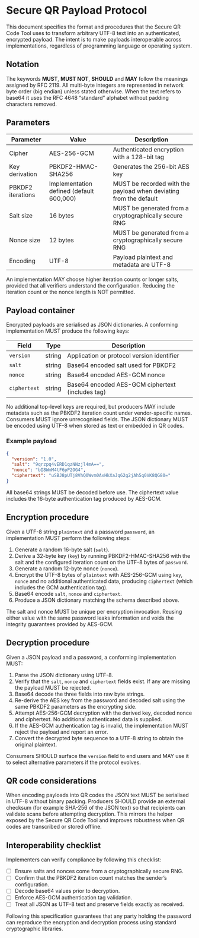 # Secure QR Payload Protocol

This document specifies the format and procedures that the Secure QR Code Tool
uses to transform arbitrary UTF-8 text into an authenticated, encrypted payload.
The intent is to make payloads interoperable across implementations, regardless
of programming language or operating system.

## Notation

The keywords **MUST**, **MUST NOT**, **SHOULD** and **MAY** follow the meanings
assigned by RFC 2119. All multi-byte integers are represented in network byte
order (big endian) unless stated otherwise. When the text refers to base64 it
uses the RFC 4648 “standard” alphabet without padding characters removed.

## Parameters

| Parameter | Value | Description |
|-----------|-------|-------------|
| Cipher | AES-256-GCM | Authenticated encryption with a 128-bit tag |
| Key derivation | PBKDF2-HMAC-SHA256 | Generates the 256-bit AES key |
| PBKDF2 iterations | Implementation defined (default 600,000) | MUST be recorded with the payload when deviating from the default |
| Salt size | 16 bytes | MUST be generated from a cryptographically secure RNG |
| Nonce size | 12 bytes | MUST be generated from a cryptographically secure RNG |
| Encoding | UTF-8 | Payload plaintext and metadata are UTF-8 |

An implementation MAY choose higher iteration counts or longer salts, provided
that all verifiers understand the configuration. Reducing the iteration count or
the nonce length is NOT permitted.

## Payload container

Encrypted payloads are serialised as JSON dictionaries. A conforming
implementation MUST produce the following keys:

| Field | Type | Description |
|-------|------|-------------|
| `version` | string | Application or protocol version identifier |
| `salt` | string | Base64 encoded salt used for PBKDF2 |
| `nonce` | string | Base64 encoded AES-GCM nonce |
| `ciphertext` | string | Base64 encoded AES-GCM ciphertext (includes tag) |

No additional top-level keys are required, but producers MAY include metadata
such as the PBKDF2 iteration count under vendor-specific names. Consumers MUST
ignore unrecognised fields. The JSON dictionary MUST be encoded using UTF-8 when
stored as text or embedded in QR codes.

### Example payload

```json
{
  "version": "1.0",
  "salt": "9qrzpq4vERD1qzNNzjl4mA==",
  "nonce": "bI8WmM4tF6pP2OG4",
  "ciphertext": "uSBJ8pUTj8VhQ0Wvm0AxHkXaJq62g2jAh5q0VK8QG80="
}
```

All base64 strings MUST be decoded before use. The ciphertext value includes the
16-byte authentication tag produced by AES-GCM.

## Encryption procedure

Given a UTF-8 string `plaintext` and a password `password`, an implementation
MUST perform the following steps:

1. Generate a random 16-byte salt (`salt`).
2. Derive a 32-byte key (`key`) by running PBKDF2-HMAC-SHA256 with the salt and
the configured iteration count on the UTF-8 bytes of `password`.
3. Generate a random 12-byte nonce (`nonce`).
4. Encrypt the UTF-8 bytes of `plaintext` with AES-256-GCM using `key`, `nonce`
and no additional authenticated data, producing `ciphertext` (which includes the
GCM authentication tag).
5. Base64 encode `salt`, `nonce` and `ciphertext`.
6. Produce a JSON dictionary matching the schema described above.

The salt and nonce MUST be unique per encryption invocation. Reusing either
value with the same password leaks information and voids the integrity
guarantees provided by AES-GCM.

## Decryption procedure

Given a JSON payload and a password, a conforming implementation MUST:

1. Parse the JSON dictionary using UTF-8.
2. Verify that the `salt`, `nonce` and `ciphertext` fields exist. If any are
missing the payload MUST be rejected.
3. Base64 decode the three fields into raw byte strings.
4. Re-derive the AES key from the password and decoded salt using the same
PBKDF2 parameters as the encrypting side.
5. Attempt AES-256-GCM decryption with the derived key, decoded nonce and
ciphertext. No additional authenticated data is supplied.
6. If the AES-GCM authentication tag is invalid, the implementation MUST reject
the payload and report an error.
7. Convert the decrypted byte sequence to a UTF-8 string to obtain the original
plaintext.

Consumers SHOULD surface the `version` field to end users and MAY use it to
select alternative parameters if the protocol evolves.

## QR code considerations

When encoding payloads into QR codes the JSON text MUST be serialised in UTF-8
without binary packing. Producers SHOULD provide an external checksum (for
example SHA-256 of the JSON text) so that recipients can validate scans before
attempting decryption. This mirrors the helper exposed by the Secure QR Code
Tool and improves robustness when QR codes are transcribed or stored offline.

## Interoperability checklist

Implementers can verify compliance by following this checklist:

- [ ] Ensure salts and nonces come from a cryptographically secure RNG.
- [ ] Confirm that the PBKDF2 iteration count matches the sender’s configuration.
- [ ] Decode base64 values prior to decryption.
- [ ] Enforce AES-GCM authentication tag validation.
- [ ] Treat all JSON as UTF-8 text and preserve fields exactly as received.

Following this specification guarantees that any party holding the password can
reproduce the encryption and decryption process using standard cryptographic
libraries.

